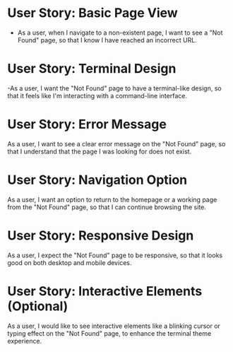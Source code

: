 # User Story: Basic Page View

- As a user, when I navigate to a non-existent page, I want to see a "Not Found" page, so that I know I have reached an incorrect URL.

# User Story: Terminal Design

-As a user, I want the "Not Found" page to have a terminal-like design, so that it feels like I'm interacting with a command-line interface.

# User Story: Error Message

As a user, I want to see a clear error message on the "Not Found" page, so that I understand that the page I was looking for does not exist.

# User Story: Navigation Option

As a user, I want an option to return to the homepage or a working page from the "Not Found" page, so that I can continue browsing the site.

# User Story: Responsive Design

As a user, I expect the "Not Found" page to be responsive, so that it looks good on both desktop and mobile devices.

# User Story: Interactive Elements (Optional)

As a user, I would like to see interactive elements like a blinking cursor or typing effect on the "Not Found" page, to enhance the terminal theme experience.